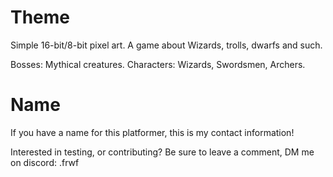 # Theme
Simple 16-bit/8-bit pixel art.
A game about Wizards, trolls, dwarfs and such.

Bosses: Mythical creatures.
Characters: Wizards, Swordsmen, Archers.



# Name
If you have a name for this platformer, this is my contact information!

Interested in testing, or contributing?
Be sure to leave a comment, DM me on discord: .frwf
